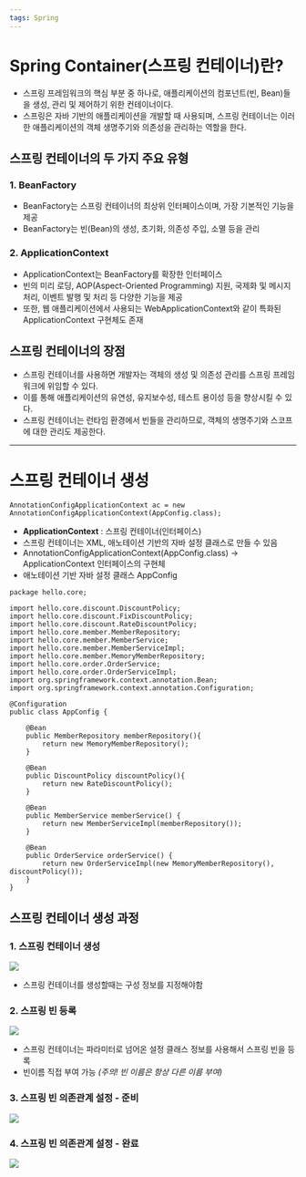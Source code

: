 ```yaml
---
tags: Spring
---
```

# Spring Container(스프링 컨테이너)란?
- 스프링 프레임워크의 핵심 부분 중 하나로, 애플리케이션의 컴포넌트(빈, Bean)들을 생성, 관리 및 제어하기 위한 컨테이너이다. 
- 스프링은 자바 기반의 애플리케이션을 개발할 때 사용되며, 스프링 컨테이너는 이러한 애플리케이션의 객체 생명주기와 의존성을 관리하는 역할을 한다.

## 스프링 컨테이너의 두 가지 주요 유형
### 1. BeanFactory
- BeanFactory는 스프링 컨테이너의 최상위 인터페이스이며, 가장 기본적인 기능을 제공
- BeanFactory는 빈(Bean)의 생성, 초기화, 의존성 주입, 소멸 등을 관리

### 2. ApplicationContext
- ApplicationContext는 BeanFactory를 확장한 인터페이스
- 빈의 미리 로딩, AOP(Aspect-Oriented Programming) 지원, 국제화 및 메시지 처리, 이벤트 발행 및 처리 등 다양한 기능을 제공
- 또한, 웹 애플리케이션에서 사용되는 WebApplicationContext와 같이 특화된 ApplicationContext 구현체도 존재

## 스프링 컨테이너의 장점
- 스프링 컨테이너를 사용하면 개발자는 객체의 생성 및 의존성 관리를 스프링 프레임워크에 위임할 수 있다.
- 이를 통해 애플리케이션의 유연성, 유지보수성, 테스트 용이성 등을 향상시킬 수 있다.
- 스프링 컨테이너는 런타임 환경에서 빈들을 관리하므로, 객체의 생명주기와 스코프에 대한 관리도 제공한다.

---

# 스프링 컨테이너 생성

```
AnnotationConfigApplicationContext ac = new 
AnnotationConfigApplicationContext(AppConfig.class);
```

- **ApplicationContext** : 스프링 컨테이너(인터페이스)
- 스프링 컨테이너는 XML, 애노테이션 기반의 자바 설정 클래스로 만들 수 있음
- AnnotationConfigApplicationContext(AppConfig.class) 
  -> ApplicationContext 인터페이스의 구현체
- 애노테이션 기반 자바 설정 클래스 AppConfig


```
package hello.core;

import hello.core.discount.DiscountPolicy;
import hello.core.discount.FixDiscountPolicy;
import hello.core.discount.RateDiscountPolicy;
import hello.core.member.MemberRepository;
import hello.core.member.MemberService;
import hello.core.member.MemberServiceImpl;
import hello.core.member.MemoryMemberRepository;
import hello.core.order.OrderService;
import hello.core.order.OrderServiceImpl;
import org.springframework.context.annotation.Bean;
import org.springframework.context.annotation.Configuration;

@Configuration
public class AppConfig {

    @Bean
    public MemberRepository memberRepository(){
        return new MemoryMemberRepository();
    }

    @Bean
    public DiscountPolicy discountPolicy(){
        return new RateDiscountPolicy();
    }

    @Bean
    public MemberService memberService() {
        return new MemberServiceImpl(memberRepository());
    }

    @Bean
    public OrderService orderService() {
        return new OrderServiceImpl(new MemoryMemberRepository(), discountPolicy());
    }
}
```

## 스프링 컨테이너 생성 과정
### 1. 스프링 컨테이너 생성
![](https://i.imgur.com/GfSIdrP.png)
- 스프링 컨테이너를 생성할때는 구성 정보를 지정해야함

### 2. 스프링 빈 등록
![](https://i.imgur.com/WDtE1Od.png)
- 스프링 컨테이너는 파라미터로 넘어온 설정 클래스 정보를 사용해서 스프링 빈을 등록
- 빈이름 직접 부여 가능 *(주의! 빈 이름은 항상 다른 이름 부여)*

### 3. 스프링 빈 의존관계 설정 - 준비
![](https://i.imgur.com/cSjVH4N.png)

### 4. 스프링 빈 의존관계 설정 - 완료
![](https://i.imgur.com/boy9zrr.png)
